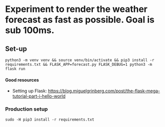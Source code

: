 # Experiment to render the weather forecast as fast as possible. Goal is sub 100ms.

## Set-up

```
python3 -m venv venv && source venv/bin/activate && pip3 install -r requirements.txt && FLASK_APP=forecast.py FLASK_DEBUG=1 python3 -m flask run
```


#### Good resources
* Setting up Flask: https://blog.miguelgrinberg.com/post/the-flask-mega-tutorial-part-i-hello-world


### Production setup

```
sudo -H pip3 install -r requirements.txt
```

